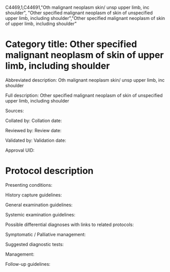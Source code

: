 C4469,1,C44691,"Oth malignant neoplasm skin/ unsp upper limb, inc shoulder", "Other specified malignant neoplasm of skin of unspecified upper limb, including shoulder","Other specified malignant neoplasm of skin of upper limb, including shoulder"
# Category title: Other specified malignant neoplasm of skin of upper limb, including shoulder

Abbreviated description: Oth malignant neoplasm skin/ unsp upper limb, inc shoulder

Full description: Other specified malignant neoplasm of skin of unspecified upper limb, including shoulder

Sources:

Collated by:
Collation date:

Reviewed by:
Review date:

Validated by:
Validation date:

Approval UID:

# Protocol description

Presenting conditions:

History capture guidelines:

General examination guidelines:

Systemic examination guidelines:

Possible differential diagnoses with links to related protocols:

Symptomatic / Palliative management:

Suggested diagnostic tests:

Management:

Follow-up guidelines:
